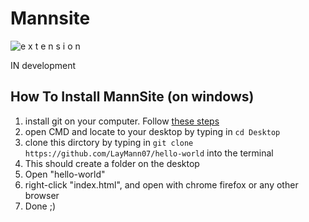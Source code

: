 # Mannsite

![e x t e n s i o n](https://user-images.githubusercontent.com/29266591/50926511-3852e380-147b-11e9-93fd-cf26daa6a212.png)


IN development 
## How To Install MannSite (on windows)
1. install git on your computer. Follow [these steps](https://www.youtube.com/watch?v=SmbAn2_5uGs)
2. open CMD and locate to your desktop by typing in ```cd Desktop```
3. clone this dirctory by typing in ```git clone https://github.com/LayMann07/hello-world``` into the terminal
4. This should create a folder on the desktop
5. Open "hello-world"
6. right-click "index.html", and open with chrome firefox or any other browser
7. Done ;)
